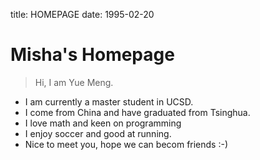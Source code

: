 title: HOMEPAGE
date: 1995-02-20

# Misha's Homepage
> Hi, I am Yue Meng.

* I am currently a master student in UCSD. 
* I come from China and have graduated from Tsinghua. 
* I love math and keen on programming
* I enjoy soccer and good at running. 
* Nice to meet you, hope we can becom friends :-)
